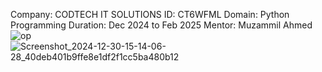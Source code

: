 Company: CODTECH IT SOLUTIONS 
ID: CT6WFML
Domain: Python Programming 
Duration: Dec 2024 to Feb 2025
Mentor: Muzammil Ahmed
![op](https://github.com/user-attachments/assets/aa32d937-4f30-4222-87c1-555418384815)
![Screenshot_2024-12-30-15-14-06-28_40deb401b9ffe8e1df2f1cc5ba480b12](https://github.com/user-attachments/assets/7ea30e7b-058d-44a3-ad00-a0bda7937731)

